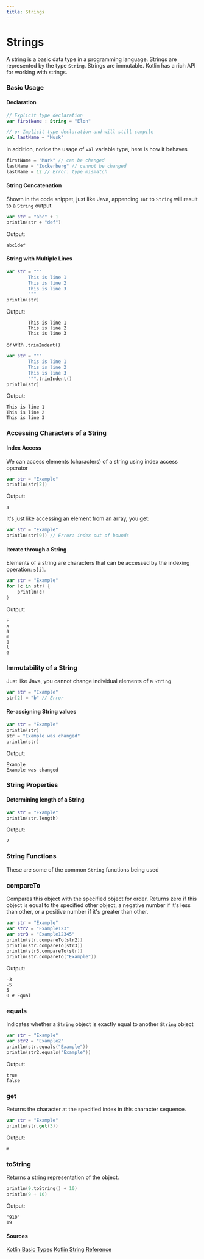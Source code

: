 ```yaml
---
title: Strings
---
```


# Strings

A string is a basic data type in a programming language. Strings are represented by the type `String`. Strings are immutable. Kotlin has a rich API for working with strings.

### Basic Usage

#### Declaration

```kotlin
// Explicit type declaration
var firstName : String = "Elon"

// or Implicit type declaration and will still compile
val lastName = "Musk"
```

In addition, notice the usage of `val` variable type, here is how it behaves

```kotlin
firstName = "Mark" // can be changed
lastName = "Zuckerberg" // cannot be changed
lastName = 12 // Error: type mismatch
```

#### String Concatenation

Shown in the code snippet, just like Java, appending `Int` to
`String` will result to a `String` output

```kotlin
var str = "abc" + 1
println(str + "def")
```

Output:

```shell
abc1def
```

#### String with Multiple Lines

```kotlin
var str = """
        This is line 1
        This is line 2
        This is line 3
        """
println(str)
```

Output:

```shell
        This is line 1
        This is line 2
        This is line 3
```

or with `.trimIndent()`

```kotlin
var str = """
        This is line 1
        This is line 2
        This is line 3
        """.trimIndent()
println(str)
```

Output:

```shell
This is line 1
This is line 2
This is line 3
```

### Accessing Characters of a String

#### Index Access
We can access elements (characters) of a string using index access operator

```kotlin
var str = "Example"
println(str[2])
```

Output:

```shell
a
```

It's just like accessing an element from an array, you get:

```kotlin
var str = "Example"
println(str[9]) // Error: index out of bounds
```

#### Iterate through a String

Elements of a string are characters that can be accessed by the indexing operation: `s[i]`. 

```kotlin
var str = "Example"
for (c in str) {
    println(c)
}
```

Output:

```shell
E
x
a
m
p
l
e
```

### Immutability of a String

Just like Java, you cannot change individual elements of a `String`

```kotlin
var str = "Example"
str[2] = "b" // Error
```

#### Re-assigning String values

```kotlin
var str = "Example"
println(str)
str = "Example was changed"
println(str)
```

Output:

```shell
Example
Example was changed
```

### String Properties

#### Determining length of a String

```kotlin
var str = "Example"
println(str.length)
```

Output:

```shell
7
```

### String Functions

These are some of the common `String` functions being used

### compareTo

Compares this object with the specified object for order. Returns zero if this object is equal to the specified other object, a negative number if it's less than other, or a positive number if it's greater than other.

```kotlin
var str = "Example"
var str2 = "Example123"
var str3 = "Example12345"
println(str.compareTo(str2))
println(str.compareTo(str3))
println(str3.compareTo(str))
println(str.compareTo("Example"))
```

Output:

```shell
-3
-5
5
0 # Equal
```

### equals

Indicates whether a `String` object is exactly equal to another `String` object

```kotlin
var str = "Example"
var str2 = "Example2"
println(str.equals("Example"))
println(str2.equals("Example"))
```

Output:

```shell
true
false
```

### get

Returns the character at the specified index in this character sequence.

``` kotlin
var str = "Example"
println(str.get(3))
```

Output:

```shell
m
```

### toString

Returns a string representation of the object.

```kotlin
println(9.toString() + 10)
println(9 + 10)
```

Output:

```shell
"910"
19
```

#### Sources

[Kotlin Basic Types](https://kotlinlang.org/docs/reference/basic-types.html)
[Kotlin String Reference](https://kotlinlang.org/api/latest/jvm/stdlib/kotlin/-string/index.html)